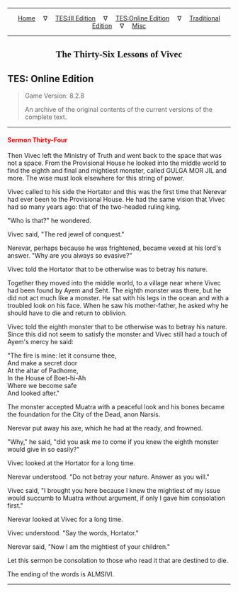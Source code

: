 
---

<!-- Jekyll Page Links -->

<center>
<a href="../../../../index.html">Home</a>
&emsp;&nabla;&emsp;
<a href="../../../index-tes3.html">TES:III Edition</a>
&emsp;&nabla;&emsp;
<a href="../../../index-teso.html">TES:Online Edition</a>
&emsp;&nabla;&emsp;
<a href="../../../index-traditional.html">Traditional Edition</a>
&emsp;&nabla;&emsp;
<a href="../../../index-misc.html">Misc</a>
</center>

<!-- Markdown Body Below: -->

---

<center>
<h2><span style="font-family:Georgia">The Thirty-Six Lessons of Vivec</span></h2>
</center>

## TES: Online Edition

> Game Version: 8.2.8
>
> An archive of the original contents of the current versions of the complete text.

---

#### <span style="color:red">Sermon Thirty-Four</span>

Then Vivec left the Ministry of Truth and went back to the space that was not a space. From the Provisional House he looked into the middle world to find the eighth and final and mightiest monster, called GULGA MOR JIL and more. The wise must look elsewhere for this string of power.

Vivec called to his side the Hortator and this was the first time that Nerevar had ever been to the Provisional House. He had the same vision that Vivec had so many years ago: that of the two-headed ruling king.

"Who is that?" he wondered.

Vivec said, "The red jewel of conquest."

Nerevar, perhaps because he was frightened, became vexed at his lord's answer. "Why are you always so evasive?"

Vivec told the Hortator that to be otherwise was to betray his nature.

Together they moved into the middle world, to a village near where Vivec had been found by Ayem and Seht. The eighth monster was there, but he did not act much like a monster. He sat with his legs in the ocean and with a troubled look on his face. When he saw his mother-father, he asked why he should have to die and return to oblivion.

Vivec told the eighth monster that to be otherwise was to betray his nature. Since this did not seem to satisfy the monster and Vivec still had a touch of Ayem's mercy he said:

"The fire is mine: let it consume thee,\
And make a secret door\
At the altar of Padhome,\
In the House of Boet-hi-Ah\
Where we become safe\
And looked after."

The monster accepted Muatra with a peaceful look and his bones became the foundation for the City of the Dead, anon Narsis.

Nerevar put away his axe, which he had at the ready, and frowned.

"Why," he said, "did you ask me to come if you knew the eighth monster would give in so easily?"

Vivec looked at the Hortator for a long time.

Nerevar understood. "Do not betray your nature. Answer as you will."

Vivec said, "I brought you here because I knew the mightiest of my issue would succumb to Muatra without argument, if only I gave him consolation first."

Nerevar looked at Vivec for a long time.

Vivec understood. "Say the words, Hortator."

Nerevar said, "Now I am the mightiest of your children."

Let this sermon be consolation to those who read it that are destined to die.

The ending of the words is ALMSIVI.

---
